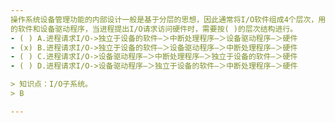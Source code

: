 ```yaml
---
操作系统设备管理功能的内部设计一般是基于分层的思想，因此通常将I/O软件组成4个层次，用户应用软件、终端应用层软件、中断应用层程序、中断处理程序、独立于设备
的软件和设备驱动程序，当进程提出I/O请求访问硬件时，需要按( )的层次结构进行。
- ( ) A.进程请求I/O->独立于设备的软件―＞中断处理程序―＞设备驱动程序―＞硬件
- (x) B.进程请求I/O->独立于设备的软件―＞设备驱动程序―＞中断处理程序―＞硬件
- ( ) C.进程请求I/O->设备驱动程序―＞中断处理程序―＞独立于设备的软件―＞硬件
- ( ) D.进程请求I/O->设备驱动程序―＞独立于设备的软件―＞中断处理程序―＞硬件

> 知识点：I/O子系统。
> B

---
```

